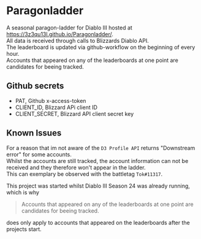 # Paragonladder

A seasonal paragon-ladder for Diablo III hosted at https://3z3qu13l.github.io/Paragonladder/. \
All data is received through calls to Blizzards Diablo API.\
The leaderboard is updated via github-workflow on the beginning of every hour.\
Accounts that appeared on any of the leaderboards at one point are candidates for beeing tracked.


## Github secrets
- PAT, Github x-access-token
- CLIENT_ID, Blizzard APi client ID
- CLIENT_SECRET, Blizzard API client secret key

## Known Issues
For a reason that im not aware of the `D3 Profile API` returns "Downstream error" for some accounts.\
Whilst the accounts are still tracked, the account information can not be received and they therefore won't appear in the ladder.\
This can exemplary be observed with the battletag `Tok#11317`.

This project was started whilst Diablo III Season 24 was already running, which is why
> Accounts that appeared on any of the leaderboards at one point are candidates for beeing tracked. 

does only apply to accounts that appeared on the leaderboards after the projects start.
